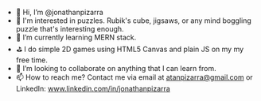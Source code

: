 - 👋 Hi, I’m @jonathanpizarra
- 👀 I'm interested in puzzles. Rubik's cube, jigsaws, or any mind boggling puzzle that's interesting enough.
- 🌱 I’m currently learning MERN stack.
- ⛳ I do simple 2D games using HTML5 Canvas and plain JS on my my free time.
- 💞️ I’m looking to collaborate on anything that I can learn from.
- 📫 How to reach me? Contact me via email at atanpizarra@gmail.com or LinkedIn: www.linkedin.com/in/jonathanpizarra

<!---
jonathanpizarra/jonathanpizarra is a ✨ special ✨ repository because its `README.md` (this file) appears on your GitHub profile.
You can click the Preview link to take a look at your changes.
--->
